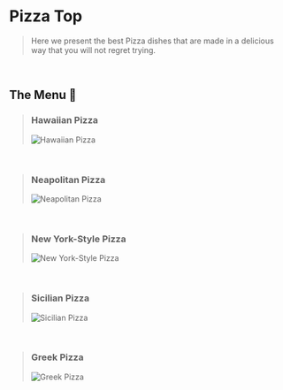 # __Pizza__ Top

>Here we present the best Pizza dishes that are made in a delicious way that you will not regret trying.

<br>

## The Menu 🤤

>### Hawaiian Pizza
>![Hawaiian Pizza](https://th.bing.com/th/id/OIP.3it0XGo1ra1Tg1u8YKqtUwHaE8?w=277&h=184&c=7&r=0&o=5&dpr=1.3&pid=1.7)

<br>

>### Neapolitan Pizza
>![Neapolitan Pizza](https://th.bing.com/th/id/OIP.5AIJ9q65EZ9GuMDRh__EdAHaE8?w=262&h=180&c=7&r=0&o=5&dpr=1.3&pid=1.7)

<br>


>### New York-Style Pizza
>![New York-Style Pizza](https://th.bing.com/th/id/OIP.ja9GGpqIPnKUPWBHw-Yv_QHaE7?w=289&h=192&c=7&r=0&o=5&dpr=1.3&pid=1.7)

<br>

>### Sicilian Pizza
> ![Sicilian Pizza](https://th.bing.com/th/id/OIP.V594nPtenrAUKigeBfiQxQHaKK?w=148&h=204&c=7&r=0&o=5&dpr=1.3&pid=1.7)

<br>

>### Greek Pizza
> ![Greek Pizza](https://cdnimg.webstaurantstore.com/uploads/blog/2016/8/onions.jpg)
